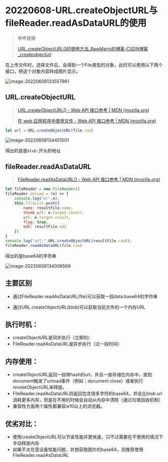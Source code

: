# 20220608-URL.createObjectURL与fileReader.readAsDataURL的使用

> 参考链接
>
> [URL.createObjectURL()的使用方法_RawMarin的博客-CSDN博客_createobjecturl](https://blog.csdn.net/qq_39258552/article/details/84133770)

在上传文件时，选择文件后，会得到一个File类型的对象，此时可以使用以下两个接口，把这个对象内容转成图片显示。

![image-20220608133557961](https://s2.loli.net/2022/06/08/KGzf4ilyWBmT9Fo.png)

## URL.createObjectURL

> [URL.createObjectURL() - Web API 接口参考 | MDN (mozilla.org)](https://developer.mozilla.org/zh-CN/docs/Web/API/URL/createObjectURL)
>
> [在 web 应用程序中使用文件 - Web API 接口参考 | MDN (mozilla.org)](https://developer.mozilla.org/zh-CN/docs/Web/API/File_API/Using_files_from_web_applications)

```js
let url = URL.createObjectURL(file.raw)
```

![image-20220608134451001](https://s2.loli.net/2022/06/08/kSeUdLHT1ZqmyNg.png)

得出的是是`blob:`开头的地址

## fileReader.readAsDataURL

> [FileReader.readAsDataURL() - Web API 接口参考 | MDN (mozilla.org)](https://developer.mozilla.org/zh-CN/docs/Web/API/FileReader/readAsDataURL)

```js
let fileReader = new FileReader()
fileReader.onload = (e) => {
    console.log("e:",e);
    this.fileList.push({
        name: resultFile.name,
        thumb_url: e.target.result,
        url: e.target.result,
        flag: true,
        md5: resultFile.md5
    })
}
console.log("url:",URL.createObjectURL(resultFile.raw));
fileReader.readAsDataURL(file.raw)
```

得出的是base64的字符串

![image-20220608134006569](https://s2.loli.net/2022/06/08/K3onqLItz4sXrNS.png)

## 主要区别

- 通过FileReader.readAsDataURL(file)可以获取一段data:base64的字符串

- 通过URL.createObjectURL(blob)可以获取当前文件的一个内存URL

## 执行时机：

- createObjectURL是同步执行（立即的）
- FileReader.readAsDataURL是异步执行（过一段时间）

## 内存使用：

- createObjectURL返回一段带hash的url，并且一直存储在内存中，直到document触发了unload事件（例如：document close）或者执行revokeObjectURL来释放。
- FileReader.readAsDataURL则返回包含很多字符的base64，并会比blob url消耗更多内存，但是在不用的时候会自动从内存中清除（通过垃圾回收机制）
- 兼容性方面两个属性都兼容ie10以上的浏览器。

## 优劣对比：

- 使用createObjectURL可以节省性能并更快速，只不过需要在不使用的情况下手动释放内存
- 如果不太在意设备性能问题，并想获取图片的base64，则推荐使用FileReader.readAsDataURL